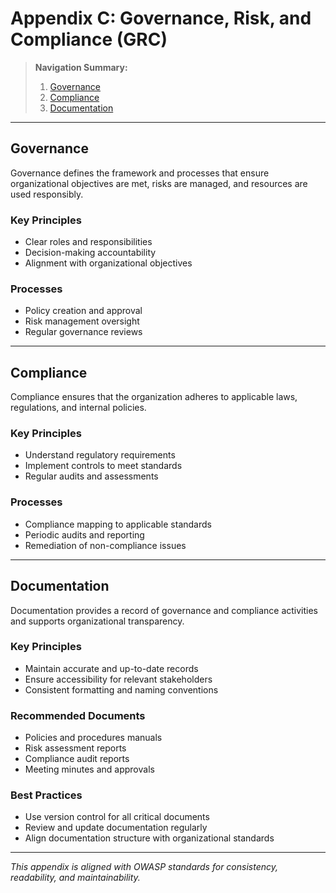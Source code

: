 # Appendix C: Governance, Risk, and Compliance (GRC)

> **Navigation Summary:**  
> 1. [Governance](#governance)  
> 2. [Compliance](#compliance)  
> 3. [Documentation](#documentation)

---

## Governance

Governance defines the framework and processes that ensure organizational objectives are met, risks are managed, and resources are used responsibly.  

### Key Principles
- Clear roles and responsibilities  
- Decision-making accountability  
- Alignment with organizational objectives  

### Processes
- Policy creation and approval  
- Risk management oversight  
- Regular governance reviews  

---

## Compliance

Compliance ensures that the organization adheres to applicable laws, regulations, and internal policies.  

### Key Principles
- Understand regulatory requirements  
- Implement controls to meet standards  
- Regular audits and assessments  

### Processes
- Compliance mapping to applicable standards  
- Periodic audits and reporting  
- Remediation of non-compliance issues  

---

## Documentation

Documentation provides a record of governance and compliance activities and supports organizational transparency.  

### Key Principles
- Maintain accurate and up-to-date records  
- Ensure accessibility for relevant stakeholders  
- Consistent formatting and naming conventions  

### Recommended Documents
- Policies and procedures manuals  
- Risk assessment reports  
- Compliance audit reports  
- Meeting minutes and approvals  

### Best Practices
- Use version control for all critical documents  
- Review and update documentation regularly  
- Align documentation structure with organizational standards  

---

*This appendix is aligned with OWASP standards for consistency, readability, and maintainability.*
